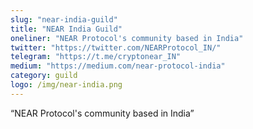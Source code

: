 ```yaml
---
slug: "near-india-guild"
title: "NEAR India Guild"
oneliner: "NEAR Protocol's community based in India"
twitter: "https://twitter.com/NEARProtocol_IN/"
telegram: "https://t.me/cryptonear_IN"
medium: "https://medium.com/near-protocol-india"
category: guild
logo: /img/near-india.png
---
```


“NEAR Protocol's community based in India”

